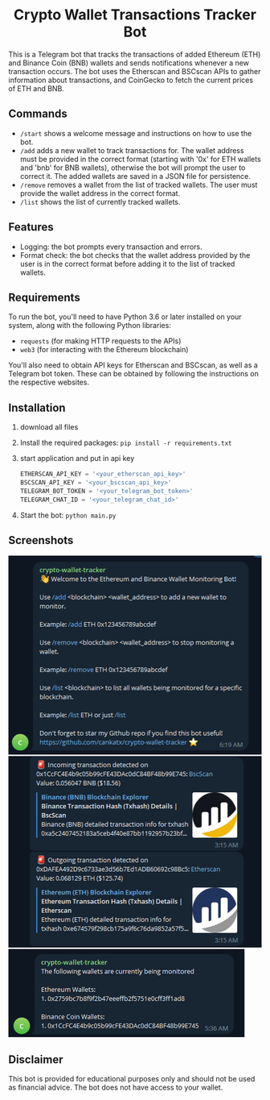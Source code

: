 <h1 align="center">
Crypto Wallet Transactions Tracker Bot
</h1>


This is a Telegram bot that tracks the transactions of added Ethereum (ETH) and Binance Coin (BNB) wallets and sends notifications whenever a new transaction occurs. The bot uses the Etherscan and BSCscan APIs to gather information about transactions, and CoinGecko to fetch the current prices of ETH and BNB.



## Commands

- `/start` shows a welcome message and instructions on how to use the bot.
- `/add` adds a new wallet to track transactions for. The wallet address must be provided in the correct format (starting with '0x' for ETH wallets and 'bnb' for BNB wallets), otherwise the bot will prompt the user to correct it. The added wallets are saved in a JSON file for persistence.
- `/remove` removes a wallet from the list of tracked wallets. The user must provide the wallet address in the correct format.
- `/list` shows the list of currently tracked wallets.

## Features

- Logging: the bot prompts every transaction and errors.
- Format check: the bot checks that the wallet address provided by the user is in the correct format before adding it to the list of tracked wallets.

## Requirements

To run the bot, you'll need to have Python 3.6 or later installed on your system, along with the following Python libraries:

- `requests` (for making HTTP requests to the APIs)
- `web3` (for interacting with the Ethereum blockchain)

You'll also need to obtain API keys for Etherscan and BSCscan, as well as a Telegram bot token. These can be obtained by following the instructions on the respective websites.

## Installation

1. download all files
2. Install the required packages: `pip install -r requirements.txt`
3. start application and put in api key

    ```python
    ETHERSCAN_API_KEY = '<your_etherscan_api_key>'
    BSCSCAN_API_KEY = '<your_bscscan_api_key>'
    TELEGRAM_BOT_TOKEN = '<your_telegram_bot_token>'
    TELEGRAM_CHAT_ID = '<your_telegram_chat_id>'
    ```
4. Start the bot: `python main.py`

## Screenshots

  <img src="images/image3.png" width="505" height="395" />
  <img src="images/image2.png" width="509" height="380" />
  <img src="images/image1.png" width="470" height="175" />
</p>

## Disclaimer

This bot is provided for educational purposes only and should not be used as financial advice. The bot does not have access to your wallet.
